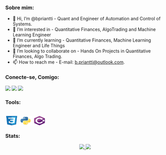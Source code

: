 ### Sobre mim:
- 👋 Hi, I’m @bpriantti - Quant and Engineer of Automation and Control of Systems.
- 👀 I’m interested in - Quantitative Finances, AlgoTrading and Machine Learning Engineer
- 🌱 I’m currently learning - Quantitative Finances, Machine Learning Engineer and Life Things
- 💞️ I’m looking to collaborate on - Hands On Projects in Quantitative Finances, Algo Trading.
- 📫 How to reach me - E-mail: b.priantti@outlook.com.


### Conecte-se, Comigo:
<div> 
  <a href="https://www.youtube.com/channel/UC_-uuuZbY0AAt9CViNzvc-Q" target="_blank"><img src="https://img.shields.io/badge/YouTube-FF0000?style=for-the-badge&logo=youtube&logoColor=white" target="_blank"></a>
  <a href="https://instagram.com/rafaballerini" target="_blank"><img src="https://img.shields.io/badge/-Instagram-%23E4405F?style=for-the-badge&logo=instagram&logoColor=white" target="_blank"></a>
  <a href="https://www.linkedin.com/in/rafaella-ballerini-45875016a" target="_blank"><img src="https://img.shields.io/badge/-LinkedIn-%230077B5?style=for-the-badge&logo=linkedin&logoColor=white" target="_blank"></a> 

### Tools:
  <div style="display: inline_block"><br>
  <img align="center" alt="Rafa-CSS" height="30" width="40" src="https://raw.githubusercontent.com/devicons/devicon/master/icons/css3/css3-original.svg">
  <img align="center" alt="Rafa-Python" height="30" width="40" src="https://raw.githubusercontent.com/devicons/devicon/master/icons/python/python-original.svg">
  <img align="center" alt="Rafa-Csharp" height="30" width="40" src="https://raw.githubusercontent.com/devicons/devicon/master/icons/csharp/csharp-original.svg">

### Stats:
<div align="center">
  <a href="https://github.com/bpriantti">
  <img height="180em" src="https://github-readme-stats.vercel.app/api?username=bpriantti&show_icons=true&theme=dracula&include_all_commits=true&count_private=true"/>
  <img height="180em" src="https://github-readme-stats.vercel.app/api/top-langs/?username=bpriantti&layout=compact&langs_count=7&theme=dracula"/>
</div>


<!---
bpriantti/bpriantti is a ✨ special ✨ repository because its `README.md` (this file) appears on your GitHub profile.
You can click the Preview link to take a look at your changes.
--->
